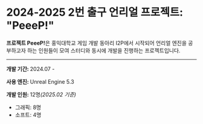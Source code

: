 <h1>2024-2025 2번 출구 언리얼 프로젝트: <b>"PeeeP!"</b></h1>
<div>
  <b>프로젝트 PeeeP!</b>은 홍익대학교 게임 개발 동아리 I2P에서 시작되어 언리얼 엔진을 공부하고자 하는 인원들이 모여 스터디와 동시에 개발을 진행하는 프로젝트입니다.
</div>
<hr/>
<div>
  <p><b>개발 기간: </b>2024.07 - </p>
  <p><b>사용 엔진: </b>Unreal Engine 5.3</p>
  <p><b>개발 인원: </b>12명<i>(2025.02 기준)</i></p>
  <ul>
    <li>그래픽: 8명</li>
    <li>소프트: 4명</li>
  </ul>
</div>

